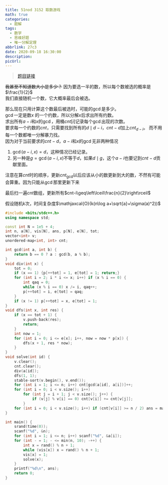 ```yaml
---
title: 51nod 3152 取数游戏
math: true
categories:
  - 题解
tags:
  - 数学
  - 思维好题
  - 唯一分解定理
abbrlink: 27c3
date: 2020-09-18 16:30:00
description:
picUrl:
---
```



>[题目链接](http://www.51nod.com/Challenge/Problem.html#problemId=3152)  

~~我甚至不知道数大小是多少？~~
因为要选一半的数，所以每个数被选的概率是$\frac{1}{2}$  
我们直接随机一个数，它大概率最后会被选。  

那么现在只用计算这个数最后被选时，可能的$\gcd$是多少。  
$\gcd$一定是数$x$ 的一个约数，所以分解$x$后求出所有约数。  
求出所有$a-i$和$x$的$\gcd$，用桶$cnt[i]$记录每个$\gcd$出现的次数。  
要求每一个约数的$cnt$，只需要找到所有的$d\mid d-i$，$cnt-d\text{加上}cnt_{d-i}$。
而不用每一个数都唯一分解暴力找。  
因为对于当前要求的$cnt-d，$$a-i$和$x$的$\gcd$无非两种情况  
1. $\gcd(a-i,x)=d$，这种情况已经记录。    
2. 另一种是$g=\gcd(a-i,x)$不等于$d$，如果$d\mid g$，这个$a-i$也要记到$cnt-d$贡献里面。  

注意在算$cnt$时的顺序，更新$cnt_{\gcd}$以后应该从小的数更新到大的数，不然有可能会算重。因为只能从$\gcd$那里更新下来

最后扫一遍$cnt$数组，更新所有$cnt-i\geq\left\lceil\frac{n}{2}\right\rceil$  

假设随机$k$次，时间复杂度$\mathjaxcal{O}(k(n\log a+\sqrt{a}+\sigma(a)^2))$  

```cpp
#include <bits/stdc++.h>
using namespace std;

const int N = 1e5 + 4;
int n, a[N], vis[N], ans, p[N], e[N], tot;
vector<int> v;
unordered-map<int, int> cnt;

int gcd(int a, int b) {
	return b == 0 ? a : gcd(b, a % b);
}
void div(int x) {
	tot = 0;
	if (x == 1) {p[++tot] = 1, e[tot] = 1; return;}
	for (int i = 2; i * i <= x; i++) if (x % i == 0) {
		int qaq = 0;
		while (x % i == 0) x /= i, qaq++;
		p[++tot] = i, e[tot] = qaq;
	}
	if (x != 1) p[++tot] = x, e[tot] = 1;
}
void dfs(int x, int res) {
    if (x == tot + 1) {
		v.push-back(res);
		return;
	}
	int now = 1;
	for (int i = 0; i <= e[x]; i++, now = now * p[x]) {
        dfs(x + 1, res * now);
	}
}
void solve(int id) {
    v.clear();
	cnt.clear();
	div(a[id]);
	dfs(1, 1);
    stable-sort(v.begin(), v.end());
	for (int i = 1; i <= n; i++) cnt[gcd(a[id], a[i])]++;
	for (int i = 0; i < v.size(); i++)
		for (int j = i + 1; j < v.size(); j++) {
			if (v[j] % v[i] == 0) cnt[v[i]] += cnt[v[j]];
		}
	for (int i = 0; i < v.size(); i++) if (cnt[v[i]] >= n / 2) ans = max(ans, v[i]);
}

int main() {
	srand(time(0));
    scanf("%d", &n);
	for (int i = 1; i <= n; i++) scanf("%d", &a[i]);
    for (int - = 1; - <= min(n, 10); -++) {
		int x = rand() % n + 1;
		while (vis[x]) x = rand() % n + 1;
		vis[x] = 1;
		solve(x);
	}
	printf("%d\n", ans);
	return 0;
}

```
